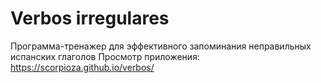 # Verbos irregulares
Программа-тренажер для эффективного запоминания неправильных испанских глаголов
Просмотр приложения: https://scorpioza.github.io/verbos/
